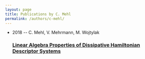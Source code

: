 ```yaml
---
layout: page
title: Publications by C. Mehl
permalink: /authors/c-mehl/
---
```


<ul class="post-list">
<li><span class='post-meta'>2018 -- C. Mehl, V. Mehrmann, M. Wojtylak</span><h3><a class='post-link' href='../../linear-algebra-properties-of-dissipative-hamiltonian-descriptor-systems'>Linear Algebra Properties of Dissipative Hamiltonian Descriptor Systems</a></h3></li>

</ul>
